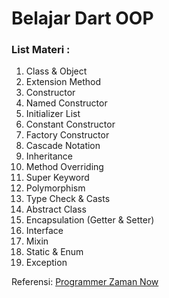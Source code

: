 # Belajar Dart OOP
### List Materi :
1. Class & Object
2. Extension Method
3. Constructor
4. Named Constructor
5. Initializer List
6. Constant Constructor
7. Factory Constructor
8. Cascade Notation
9. Inheritance
10. Method Overriding
11. Super Keyword
12. Polymorphism
13. Type Check & Casts
14. Abstract Class
15. Encapsulation (Getter & Setter)
16. Interface
17. Mixin
18. Static & Enum
19. Exception

Referensi:  [Programmer Zaman Now](https://www.youtube.com/ProgrammerZamanNow)